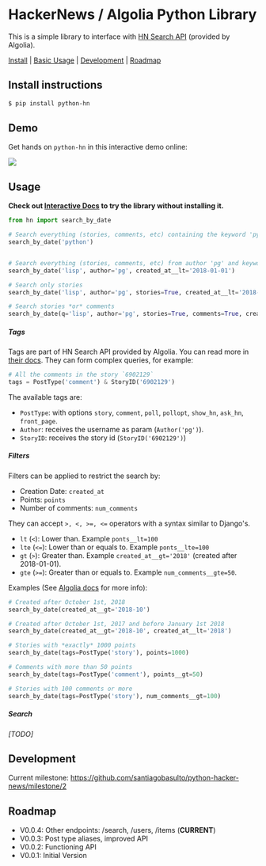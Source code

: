 # HackerNews / Algolia Python Library

This is a simple library to interface with [HN Search API](https://hn.algolia.com/api) (provided by Algolia).

[Install](#install-instructions) | [Basic Usage](#usage) | [Development](#development) | [Roadmap](#roadmap)

## Install instructions

```bash
$ pip install python-hn
```

## Demo

Get hands on `python-hn` in this interactive demo online:

[![](https://cdn-images-1.medium.com/max/1600/1*cI91DR6og9iF06hBrHKINg.png)](http://notebooks.rmotr.com/demo/gh/santiagobasulto/python-hacker-news)

## Usage

**Check out [Interactive Docs](https://notebooks.rmotr.com/santiagobasulto/python-hn-library-interactive-docs-d49b8026) to try the library without installing it.**

```python
from hn import search_by_date

# Search everything (stories, comments, etc) containing the keyword 'python'
search_by_date('python')


# Search everything (stories, comments, etc) from author 'pg' and keyword 'lisp'
search_by_date('lisp', author='pg', created_at__lt='2018-01-01')

# Search only stories
search_by_date('lisp', author='pg', stories=True, created_at__lt='2018-01-01')

# Search stories *or* comments
search_by_date(q='lisp', author='pg', stories=True, comments=True, created_at__lt='2018-01-01')
```

##### Tags

Tags are part of HN Search API provided by Algolia. You can read more in [their docs](https://hn.algolia.com/api). They can form complex queries, for example:

```python
# All the comments in the story `6902129`
tags = PostType('comment') & StoryID('6902129')
```

The available tags are:
* `PostType`: with options `story`, `comment`, `poll`, `pollopt`, `show_hn`, `ask_hn`, `front_page`.
* `Author`: receives the username as param (`Author('pg')`).
* `StoryID`: receives the story id (`StoryID('6902129')`)


##### Filters

Filters can be applied to restrict the search by:

* Creation Date: `created_at`
* Points: `points`
* Number of comments: `num_comments`

They can accept `>, <, >=, <=` operators with a syntax similar to Django's.
* `lt` (`<`): Lower than. Example `ponts__lt=100`
* `lte` (`<=`): Lower than or equals to. Example `ponts__lte=100`
* `gt` (`>`): Greater than. Example `created_at__gt='2018'` (created after 2018-01-01).
* `gte` (`>=`): Greater than or equals to. Example `num_comments__gte=50`.

Examples (See [Algolia docs](https://hn.algolia.com/api) for more info):

```python
# Created after October 1st, 2018
search_by_date(created_at__gt='2018-10')

# Created after October 1st, 2017 and before January 1st 2018
search_by_date(created_at__gt='2018-10', created_at__lt='2018')

# Stories with *exactly* 1000 points
search_by_date(tags=PostType('story'), points=1000)

# Comments with more than 50 points
search_by_date(tags=PostType('comment'), points__gt=50)

# Stories with 100 comments or more
search_by_date(tags=PostType('story'), num_comments__gt=100)
```

##### Search

_[TODO]_

## Development

Current milestone: https://github.com/santiagobasulto/python-hacker-news/milestone/2

## Roadmap

* V0.0.4: Other endpoints: /search, /users, /items (**CURRENT**)
* V0.0.3: Post type aliases, improved API
* V0.0.2: Functioning API
* V0.0.1: Initial Version
